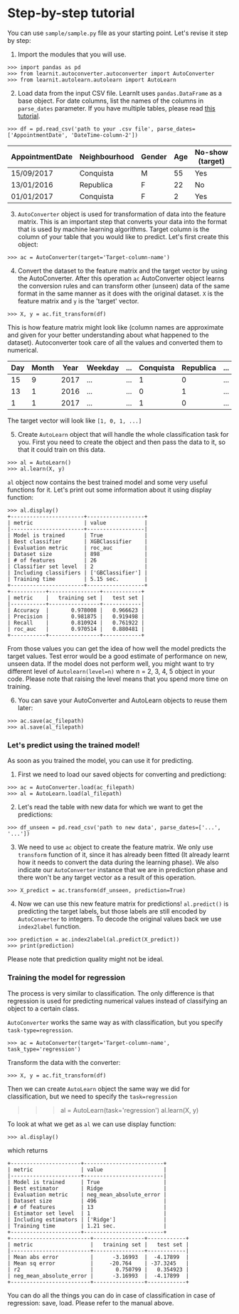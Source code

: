 # Step-by-step tutorial

You can use `sample/sample.py` file as your starting point. Let's revise it step by step:

1. Import the modules that you will use.

```
>>> import pandas as pd
>>> from learnit.autoconverter.autoconverter import AutoConverter
>>> from learnit.autolearn.autolearn import AutoLearn
```

2. Load data from the input CSV file. LearnIt uses `pandas.DataFrame` as a base object. For date columns, 
list the names of the columns in `parse_dates` parameter.
If you have multiple tables, please read [this tutorial](/docs/ac_multitable.md).

```
>>> df = pd.read_csv('path to your .csv file', parse_dates=['AppointmentDate', 'DateTime-column-2'])
```
| AppointmentDate | Neighbourhood | Gender | Age | No-show (target) |
|-----------------|---------------|--------|-----|---------|
| 15/09/2017| Conquista| M | 55| Yes|
| 13/01/2016| Republica| F | 22| No |
| 01/01/2017| Conquista| F | 2 | Yes|

3. `AutoConverter` object is used for transformation of data into the feature matrix.
This is an important step that converts your data into the format that is used by machine learning algorithms.
Target column is the column of your table that you would like to predict. Let's first create this object:

```
>>> ac = AutoConverter(target='Target-column-name')
```

4. Convert the dataset to the feature matrix and the target vector by using the AutoConverter.
After this operation `ac` AutoConverter object learns the conversion rules and can transform other (unseen) data of the 
same format in the same manner as it does with the original dataset. `X` is the feature matrix and `y` is the 'target' vector.

```
>>> X, y = ac.fit_transform(df)
```
This is how feature matrix might look like (column names are approximate and given for your better understanding about 
what happened to the dataset). Autoconverter took care of all the values and converted them to numerical.

| Day | Month | Year | Weekday | ... | Conquista | Republica | ... | M | F | Age|...|
|-----|-------|------|---------|-----|-----------|-----------|-----|--|--|---|---|
|15|9|2017|...|...|1|0|...|1|0|55 | ...|
|13|1|2016|...|...|0|1|...|0|1|22 | ...|
|1|1|2017|...|...|1|0|...|0|1|2 | ...|

The target vector will look like `[1, 0, 1, ...]`

5. Create `AutoLearn` object that will handle the whole classification task for you. First you need to create the object
 and then pass the data to it, so that it could train on this data.
```
>>> al = AutoLearn()
>>> al.learn(X, y)
```
`al` object now contains the best trained model and some very useful functions for it. Let's print out some information 
about it using display function:
```
>>> al.display()
+-----------------------+------------------+
| metric                | value            |
|-----------------------+------------------|
| Model is trained      | True             |
| Best classifier       | XGBClassifier    |
| Evaluation metric     | roc_auc          |
| Dataset size          | 898              |
| # of features         | 26               |
| Classifier set level  | 2                |
| Including classifiers | ['GBClassifier'] |
| Training time         | 5.15 sec.        |
+-----------------------+------------------+
+-----------+----------------+------------+
| metric    |   training set |   test set |
|-----------+----------------+------------|
| Accuracy  |       0.978008 |   0.966623 |
| Precision |       0.981875 |   0.919498 |
| Recall    |       0.810924 |   0.761922 |
| roc_auc   |       0.970514 |   0.880481 |
+-----------+----------------+------------+
```

From those values you can get the idea of how well the model predicts the target values.
 Test error would be a good estimate of performance on new, unseen data.
  If the model does not perform well, you might want to try different level of `Autolearn(level=n)` where n = 2, 3, 4, 5 object
   in your code. Please note that raising the level means that you spend more time on training.

6. You can save your AutoConverter and AutoLearn objects to reuse them later:
```
>>> ac.save(ac_filepath)
>>> al.save(al_filepath)
```

### Let's predict using the trained model!

As soon as you trained the model, you can use it for predicting.

1. First we need to load our saved objects for converting and predictiong:
```
>>> ac = AutoConverter.load(ac_filepath)
>>> al = AutoLearn.load(al_filepath)
```
2. Let's read the table with new data for which we want to get the predictions:

```
>>> df_unseen = pd.read_csv('path to new data', parse_dates=['...', '...'])
```

3. We need to use `ac` object to create the feature matrix. We only use `transform` function of it, since it has already been fitted (It already learnt how it needs to convert the data during the learning phase). We also indicate our `AutoConverter` instance that we are in prediction phase and there won't be any target vector as a result of this operation.
```
>>> X_predict = ac.transform(df_unseen, prediction=True)
```

4. Now we can use this new feature matrix for predictions!
`al.predict()` is predicting the target labels, but those labels are still
encoded by `AutoConverter` to integers. To decode the original values back we use `index2label` function.
```
>>> prediction = ac.index2label(al.predict(X_predict))
>>> print(prediction)
  ```

Please note that prediction quality might not be ideal.

### Training the model for regression

The process is very similar to classification. The only difference is that regression is used for predicting numerical values instead of classifying an object to a certain class.

`AutoConverter` works the same way as with classification, but you specify `task-type=regression`.
```
>>> ac = AutoConverter(target='Target-column-name', task_type='regression')
```
Transform the data with the converter:

```
>>> X, y = ac.fit_transform(df)
```

Then we can create `AutoLearn` object the same way we did for classification, but we need to specify the `task=regression`

>>> al = AutoLearn(task='regression')
>>> al.learn(X, y)

To look at what we get as `al` we can use display function:

```
>>> al.display()
```
which returns
```
+----------------------+-------------------------+
| metric               | value                   |
|----------------------+-------------------------|
| Model is trained     | True                    |
| Best estimator       | Ridge                   |
| Evaluation metric    | neg_mean_absolute_error |
| Dataset size         | 496                     |
| # of features        | 13                      |
| Estimator set level  | 1                       |
| Including estimators | ['Ridge']               |
| Training time        | 1.21 sec.               |
+----------------------+-------------------------+
+-------------------------+----------------+------------+
| metric                  |   training set |   test set |
|-------------------------+----------------+------------|
| Mean abs error          |      -3.16993  |  -4.17899  |
| Mean sq error           |     -20.764    | -37.3245   |
| r2                      |       0.750799 |   0.354923 |
| neg_mean_absolute_error |      -3.16993  |  -4.17899  |
+-------------------------+----------------+------------+
```

You can do all the things you can do in case of classification in case of regression: save, load.
Please refer to the manual above.
